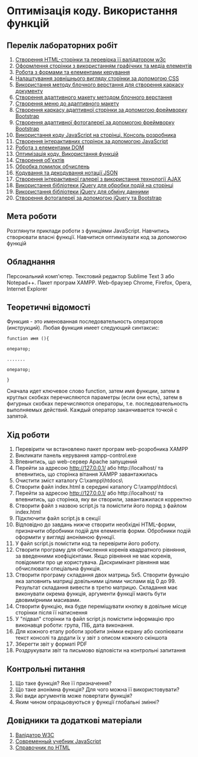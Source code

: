 # Оптимізація коду. Використання функцій

## Перелік лабораторних робіт

1.  [Створення HTML-сторінки та перевірка її валідатором w3c](lab-01.md)
2.  [Оформлення сторінки з використанням графічних та медіа елементів](lab-02.md)
3.  [Робота з формами та елементами керування](lab-03.md)
4.  [Налаштування зовнішнього вигляду сторінки за допомогою CSS](lab-04.md)
5.  [Використання методу блочного верстання для створення каркасу документу](lab-05.md)
6.  [Створення адаптивного макету методом блочного верстання](lab-06.md)
7.  [Створення меню до адаптивного макету](lab-07.md)
8.  [Створення каркасу адаптивної сторінки за допомогою фреймворку Bootstrap](lab-08.md)
9.  [Створення адаптивної фотогалереї за допомогою фреймворку Bootstrap](lab-09.md)
10. [Використання коду JavaScript на сторінці. Консоль розробника](lab-10.md)
11. [Створення інтерактивних сторінок за допомогою JavaScript](lab-11.md)
12. [Робота з елементами DOM](lab-12.md)
13. [Оптимізація коду. Використання функцій](lab-13.md)
14. [Створення об'єктів](lab-14.md)
15. [Обробка помилок обчислень](lab-15.md)
16. [Кодування та декодування нотації JSON](lab-16.md)
17. [Створення інтерактивної галереї з використання технології AJAX](lab-17.md)
18. [Використання бібліотеки jQuery для обробки подій на сторінці](lab-18.md)
19. [Використання бібліотеки jQuery для обміну данними](lab-19.md)
20. [Створення фотогалереї за допомогою jQuery та Bootstrap](lab-20.md)

## Мета роботи

Розглянути приклади роботи з функціями JavaScript. Навчитись створювати власні функції. Навчитися оптимізувати код за допомогою функцій

## Обладнання

Персональний комп'ютер. Текстовий редактор Sublime Text 3 або Notepad++. Пакет програм XAMPP. Web-браузер Chrome, Firefox, Opera, Internet Explorer

## Теоретичні відомості

Функция - это именованная последовательность операторов (инструкций). Любая функция имеет следующий синтаксис:
```
function имя (){

оператор;

.......

оператор;

}
```
Сначала идет ключевое слово function, затем имя функции, затем в круглых скобках перечисляются параметры (если они есть), затем в фигурных скобках перечисляются операторы, т.е. последовательность выполняемых действий. Каждый оператор заканчивается точкой с запятой.

## Хід роботи

1. Перевірити чи встановлено пакет програм web-розробника XAMPP
2. Викликати панель керування xampp-control.exe
3. Впевнитись, що web-сервер Apache запущений
4. Перейти за адресою http://127.0.0.1/ або http://localhost/ та впевнитись, що сторінка вітання XAMPP завантажилась
5. Очистити зміст каталогу C:\xampp\htdocs\
6. Створити файл index.html в середині каталогу C:\xampp\htdocs\
7. Перейти за адресою http://127.0.0.1/ або http://localhost/ та впевнитись, що сторінка, яку ви створили, завантажилася корректно
8. Створити файл з назвою script.js та помістити його поряд з файлом index.html
9. Підключити файл script.js в секції <head>
10. Відповідно до завдань нижче створити необхідні HTML-форми, призначити обробники подій для елементів форми. Обробники подій оформити у вигляді анонімною функції.
11. У файл script.js помістити код та перевірити його роботу.
12. Створити програму для обчислення коренів квадратного рівняння, за введенними коефіцієнтами. Якщо рівняння не має коренів, повідомити про це користувача. Дискримінант рівняння має обчислювати спеціальна функція.
13. Створити програму складання двох матриць 5х5. Створити функцію яка заповнить матриці довільними цілими числами від 0 до 99. Результат складання вивести в третю матрицю. Складання має виконувати окрема функція, аргументи функції мають бути двовимірними масивами.
14. Створити функцію, яка буде переміщувати кнопку в довільне місце сторінки після її натиснення
15. У "підвал" сторінки та файл script.js помістити інформацію про виконавця роботи: група, ПІБ, дата виконання.
16. Для кожного етапу роботи зробити знімки екрану або скопіювати текст консолі та додати їх у звіт з описом кожного скіншота
17. Зберегти звіт у форматі PDF
18. Роздрукувати звіт та письмово відповісти на контрольні запитання

## Контрольні питання

1. Що таке функція? Яке її призначення?
2. Що таке анонімна функція? Для чого можна її використовувати?
3. Які види аргументів може повертати функція?
4. Яким чином опрацьовуються у функції глобальні змінні?

## Довідники та додаткові матеріали

1. [Валідатор W3C](https://validator.w3.org)
2. [Современный учебник JavaScript](https://learn.javascript.ru)
3. [Справочник по HTML](http://htmlbook.ru)